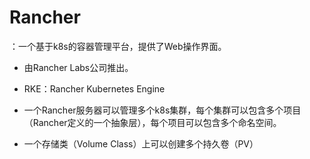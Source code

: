 # Rancher

：一个基于k8s的容器管理平台，提供了Web操作界面。

- 由Rancher Labs公司推出。
- RKE：Rancher Kubernetes Engine
- 一个Rancher服务器可以管理多个k8s集群，每个集群可以包含多个项目（Rancher定义的一个抽象层），每个项目可以包含多个命名空间。


- 一个存储类（Volume Class）上可以创建多个持久卷（PV）